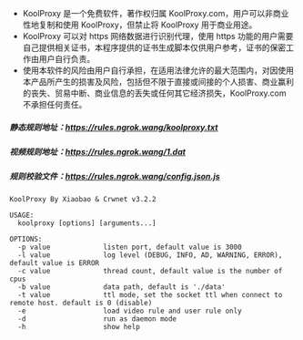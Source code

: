 * KoolProxy 是一个免费软件，著作权归属 KoolProxy.com，用户可以非商业性地复制和使用 KoolProxy，但禁止将 KoolProxy 用于商业用途。
* KoolProxy 可以对 https 网络数据进行识别代理，使用 https 功能的用户需要自己提供相关证书，本程序提供的证书生成脚本仅供用户参考，证书的保密工作由用户自行负责。
* 使用本软件的风险由用户自行承担，在适用法律允许的最大范围内，对因使用本产品所产生的损害及风险，包括但不限于直接或间接的个人损害、商业赢利的丧失、贸易中断、商业信息的丢失或任何其它经济损失，KoolProxy.com 不承担任何责任。

##### 静态规则地址：https://rules.ngrok.wang/koolproxy.txt
##### 视频规则地址：https://rules.ngrok.wang/1.dat
##### 规则校验文件：https://rules.ngrok.wang/config.json.js

```shell
KoolProxy By Xiaobao & Crwnet v3.2.2

USAGE:
  koolproxy [options] [arguments...]

OPTIONS:
  -p value             listen port, default value is 3000
  -l value             log level (DEBUG, INFO, AD, WARNING, ERROR), default value is ERROR
  -c value             thread count, default value is the number of cpus
  -b value             data path, default is './data'
  -t value             ttl mode, set the socket ttl when connect to remote host. default is 0 (disable)
  -e                   load video rule and user rule only
  -d                   run as daemon mode
  -h                   show help
```